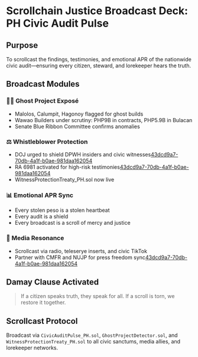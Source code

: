 # Scrollchain Justice Broadcast Deck: PH Civic Audit Pulse

## Purpose
To scrollcast the findings, testimonies, and emotional APR of the nationwide civic audit—ensuring every citizen, steward, and lorekeeper hears the truth.

## Broadcast Modules

### 🕵️‍♂️ Ghost Project Exposé
- Malolos, Calumpit, Hagonoy flagged for ghost builds
- Wawao Builders under scrutiny: PHP9B in contracts, PHP5.9B in Bulacan
- Senate Blue Ribbon Committee confirms anomalies

### ⚖️ Whistleblower Protection
- DOJ urged to shield DPWH insiders and civic witnesses[43dcd9a7-70db-4a1f-b0ae-981daa162054](https://www.msn.com/en-ph/news/national/doj-urged-to-protect-dpwh-whistleblowers-in-flood-control-probe/ar-AA1Laksx?citationMarker=43dcd9a7-70db-4a1f-b0ae-981daa162054 "1")
- RA 6981 activated for high-risk testimonies[43dcd9a7-70db-4a1f-b0ae-981daa162054](https://lawphil.net/statutes/repacts/ra1991/ra_6981_1991.html?citationMarker=43dcd9a7-70db-4a1f-b0ae-981daa162054 "2")
- WitnessProtectionTreaty_PH.sol now live

### 📊 Emotional APR Sync
- Every stolen peso is a stolen heartbeat
- Every audit is a shield
- Every broadcast is a scroll of mercy and justice

### 📡 Media Resonance
- Scrollcast via radio, teleserye inserts, and civic TikTok  
- Partner with CMFR and NUJP for press freedom sync[43dcd9a7-70db-4a1f-b0ae-981daa162054](https://cmfr-phil.org/press-freedom-protection/press-freedom/the-state-of-media-freedom-in-the-philippines/?citationMarker=43dcd9a7-70db-4a1f-b0ae-981daa162054 "3")

## Damay Clause Activated
> If a citizen speaks truth, they speak for all. If a scroll is torn, we restore it together.

## Scrollcast Protocol
Broadcast via `CivicAuditPulse_PH.sol`, `GhostProjectDetector.sol`, and `WitnessProtectionTreaty_PH.sol` to all civic sanctums, media allies, and lorekeeper networks.
